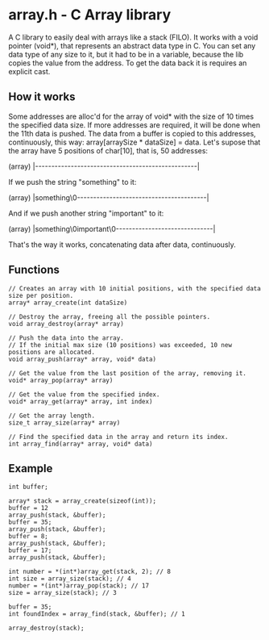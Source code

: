 # array.h - C Array library

A C library to easily deal with arrays like a stack (FILO).
It works with a void pointer (void*), that represents an abstract data type in C.
You can set any data type of any size to it, but it had to be in a variable, because the lib copies the value from the address. To get the data back it is requires an explicit cast.

## How it works

Some addresses are alloc'd for the array of void* with the size of 10 times the specified data size. If more addresses are required, it will be done when the 11th data is pushed.
The data from a buffer is copied to this addresses, continuously, this way: array[arraySize * dataSize] = data.
Let's supose that the array have 5 positions of char[10], that is, 50 addresses:

(array) |--------------------------------------------------|

If we push the string "something" to it:

(array) |something\0----------------------------------------|

And if we push another string "important" to it:

(array) |something\0important\0------------------------------|
 
That's the way it works, concatenating data after data, continuously.


## Functions

```
// Creates an array with 10 initial positions, with the specified data size per position.
array* array_create(int dataSize)

// Destroy the array, freeing all the possible pointers.
void array_destroy(array* array)

// Push the data into the array.
// If the initial max size (10 positions) was exceeded, 10 new positions are allocated.
void array_push(array* array, void* data)

// Get the value from the last position of the array, removing it.
void* array_pop(array* array)

// Get the value from the specified index.
void* array_get(array* array, int index)

// Get the array length.
size_t array_size(array* array)

// Find the specified data in the array and return its index.
int array_find(array* array, void* data)

```

## Example

```
int buffer;

array* stack = array_create(sizeof(int));
buffer = 12
array_push(stack, &buffer);
buffer = 35;
array_push(stack, &buffer);
buffer = 8;
array_push(stack, &buffer);
buffer = 17;
array_push(stack, &buffer);

int number = *(int*)array_get(stack, 2); // 8
int size = array_size(stack); // 4
number = *(int*)array_pop(stack); // 17
size = array_size(stack); // 3

buffer = 35;
int foundIndex = array_find(stack, &buffer); // 1

array_destroy(stack);
```

